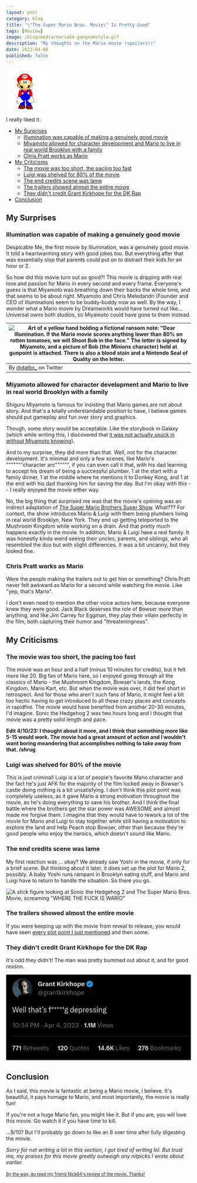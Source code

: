 ```yaml
---
layout: post
category: blog
title: "\"The Super Mario Bros. Movie\" Is Pretty Good"
tags: [Review]
image: /blog/media/mario64-gangnamstyle.gif
description: "My thoughts on the Mario movie (spoilers!)"
date: 2023-04-08
published: false
---
```


![An animation of Mario's character model from Super Mario 64 doing the Gangnam Style dance](/blog/media/mario64-gangnamstyle.gif)

I really liked it.

- [My Surprises](#my-surprises)
  - [Illumination was capable of making a genuinely good movie](#illumination-was-capable-of-making-a-genuinely-good-movie)
  - [Miyamoto allowed for character development and Mario to live in real world Brooklyn with a family](#miyamoto-allowed-for-character-development-and-mario-to-live-in-real-world-brooklyn-with-a-family)
  - [Chris Pratt works as Mario](#chris-pratt-works-as-mario)
- [My Criticisms](#my-criticisms)
  - [The movie was too short, the pacing too fast](#the-movie-was-too-short-the-pacing-too-fast)
  - [Luigi was shelved for 80% of the movie](#luigi-was-shelved-for-80-of-the-movie)
  - [The end credits scene was lame](#the-end-credits-scene-was-lame)
  - [The trailers showed almost the entire movie](#the-trailers-showed-almost-the-entire-movie)
  - [They didn't credit Grant Kirkhope for the DK Rap](#they-didnt-credit-grant-kirkhope-for-the-dk-rap)
- [Conclusion](#conclusion)

## My Surprises

### Illumination was capable of making a genuinely good movie

Despicable Me, the first movie by Illumination, was a genuinely good movie. It told a heartwarming story with good jokes too. But everything after that was essentially slop that parents could put on to distract their kids for an hour or 2.

So how did this movie turn out so good?! This movie is dripping with real love and passion for Mario in every second and every frame. Everyone's guess is that Miyamoto was breathing down their backs the whole time, and that seems to be about right. Miyamoto and Chris Meledandri (Founder and CEO of Illumination) seem to be buddy-buddy now as well. By the way, I wonder what a Mario movie by Dreamworks would have turned out like... Universal owns both studios, so Miyamoto could have gone to them instead.

| ![Art of a yellow hand holding a fictional ransom note: "Dear Illumination. If the Mario movie scores anything lower than 80% on rotten tomatoes, we will Shoot Bob in the face." The letter is signed by Miyamoto, and a picture of Bob (the Minions character) held at gunpoint is attached. There is also a blood stain and a Nintendo Seal of Quality on the letter.](../blog/media/MarioRansomLetter.jpeg) |
| --------------------------------------------------------------------------------------------------------------------------------------------------------------------------------------------------------------------------------------------------------------------------------------------------------------------------------------------------------------------------------------------------------------- |
| By [@datbx_](https://twitter.com/datbx_) on Twitter                                                                                                                                                                                                                                                                                                                                                             |

### Miyamoto allowed for character development and Mario to live in real world Brooklyn with a family

Shiguru Miyamoto is famous for insisting that Mario games are not about story. And that's a totally understandable position to have, I believe games should put gameplay and fun over story and graphics.

Though, some story would be acceptable. Like the storybook in Galaxy (which while writing this, I discovered that [it was not actually snuck in without Miyamoto knowing](https://gamefaqs.gamespot.com/boards/299724-super-mario-3d-all-stars/78987143)).

And to my surprise, they did more than that. Well, not for the character development. It's minimal and only a few scenes, like Mario's """""""character arc"""""", if you can even call it that, with his dad learning to accept his dream of being a successful plumber. 1 at the start with a family dinner, 1 at the middle where he mentions it to Donkey Kong, and 1 at the end with his dad thanking him for saving the day. But I'm okay with this -- I really enjoyed the movie either way.

No, the big thing that surprised me was that the movie's opening was an indirect adaptation of [The Super Mario Brothers Super Show](https://youtu.be/quQ95LH-fzw). What??? For context, the show introduces Mario & Luigi with them being plumbers living in real world Brooklyn, New York. They end up getting teleported to the Mushroom Kingdom while working on a drain. And that pretty much happens exactly in the movie. In addition, Mario & Luigi have a real family. It was honestly kinda weird seeing their uncles, parents, and siblings, who all resembled the duo but with slight differences. It was a bit uncanny, but they looked fine.

### Chris Pratt works as Mario

Were the people making the trailers out to get him or something? Chris Pratt never felt awkward as Mario for a second while watching the movie. Like "yep, that's Mario".

I don't even need to mention the other voice actors here, because everyone knew they were good. Jack Black deserves the role of Bowser more than anything, and like Jim Carrey for Eggman, they play their villain perfectly in the film, both capturing their humor and "threateningness".

## My Criticisms

### The movie was too short, the pacing too fast

The movie was an hour and a half (minus 10 minutes for credits), but it felt more like 20. Big fan of Mario here, so I enjoyed going through all the classics of Mario - the Mushroom Kingdom, Bowser's lands, the Kong Kingdom, Mario Kart, etc. But when the movie was over, it did feel short in retrospect. And for those who aren't such fans of Mario, it might feel a bit too hectic having to get introduced to all these crazy places and concepts in rapidfire. The movie would have benefited from another 20-30 minutes, I'd imagine. Sonic the Hedgehog 2 was two hours long and I thought that movie was a pretty solid length and pace.

**Edit 4/10/23: I thought about it more, and I think that something more like 5-15 would work. The movie had a great amount of action and I wouldn't want boring meandering that accomplishes nothing to take away from that. /shrug**

### Luigi was shelved for 80% of the movie

This is just criminal! Luigi is a lot of people's favorite Mario character and the fact he's just AFK for the majority of the film locked away in Bowser's castle doing nothing is a bit unsatisfying. I don't think this plot point was completely useless, as it gave Mario a strong motivation throughout the movie, as he's doing everything to save his brother. And I think the final battle where the brothers get the star power was AWESOME and almost made me forgive them. I imagine that they would have to rework a lot of the movie for Mario and Luigi to stay together while still having a motivation to explore the land and help Peach stop Bowser, other than because they're good people who enjoy the heroics, which doesn't sound like Mario.

### The end credits scene was lame

My first reaction was ... okay? We already saw Yoshi in the movie, if only for a brief scene. But thinking about it later, it does set up the plot for Mario 2, possibly. A baby Yoshi runs rampant in Brooklyn eating stuff, and Mario and Luigi have to return to handle the situation. So there you go.

![A stick figure looking at Sonic the Hedgehog 2 and The Super Mario Bros. Movie, screaming "WHERE THE FUCK IS WARIO"](../blog/media/WhereIsWario.jpg)

### The trailers showed almost the entire movie

If you were keeping up with the movie from reveal to release, you would have seen [every plot point I just mentioned](#the-movie-was-too-short-the-pacing-too-fast) and then some.

### They didn't credit Grant Kirkhope for the DK Rap

It's odd they didn't! The man was pretty bummed out about it, and for good reason.

![A Tweet from composer Grant Kirkhope: "Well that's f*****g depressing". The tweet has 14.6K likes.](/blog/media/GrantKirkhopeTweet.png)

## Conclusion

As I said, this movie is fantastic at being a Mario movie, I believe. It's beautiful, it pays homage to Mario, and most importantly, the movie is really fun!

If you're not a huge Mario fan, you might like it. But if you are, you will love this movie. Go watch it if you have time to kill.

...9/10? But I'll probably go down to like an 8 over time after fully digesting the movie.

*Sorry for not writing a lot in this section, I got tired of writing lol. But trust me, my praises for this movie greatly outweigh any nitpicks I wrote about earlier.*

<small>[By the way, go read my friend Nick64's review of the movie. Thanks!](https://nick64.me/netlogs/2023/04/the-super-mario-bros-movie/)</small>
